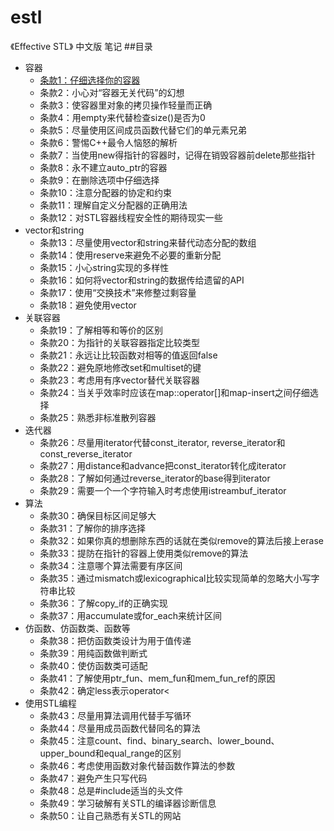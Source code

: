 # estl
《Effective STL》 中文版 笔记
##目录
- 容器
  - [条款1：仔细选择你的容器](content/01.md)
  - 条款2：小心对“容器无关代码”的幻想
  - 条款3：使容器里对象的拷贝操作轻量而正确
  - 条款4：用empty来代替检查size()是否为0
  - 条款5：尽量使用区间成员函数代替它们的单元素兄弟
  - 条款6：警惕C++最令人恼怒的解析
  - 条款7：当使用new得指针的容器时，记得在销毁容器前delete那些指针
  - 条款8：永不建立auto_ptr的容器
  - 条款9：在删除选项中仔细选择
  - 条款10：注意分配器的协定和约束
  - 条款11：理解自定义分配器的正确用法
  - 条款12：对STL容器线程安全性的期待现实一些
- vector和string
  - 条款13：尽量使用vector和string来替代动态分配的数组
  - 条款14：使用reserve来避免不必要的重新分配
  - 条款15：小心string实现的多样性
  - 条款16：如何将vector和string的数据传给遗留的API
  - 条款17：使用“交换技术”来修整过剩容量
  - 条款18：避免使用vector<bool>
- 关联容器
  - 条款19：了解相等和等价的区别
  - 条款20：为指针的关联容器指定比较类型
  - 条款21：永远让比较函数对相等的值返回false
  - 条款22：避免原地修改set和multiset的键
  - 条款23：考虑用有序vector替代关联容器
  - 条款24：当关乎效率时应该在map::operator[]和map-insert之间仔细选择
  - 条款25：熟悉非标准散列容器
- 迭代器
  - 条款26：尽量用iterator代替const_iterator, reverse_iterator和const_reverse_iterator
  - 条款27：用distance和advance把const_iterator转化成iterator
  - 条款28：了解如何通过reverse_iterator的base得到iterator
  - 条款29：需要一个一个字符输入时考虑使用istreambuf_iterator
- 算法
  - 条款30：确保目标区间足够大
  - 条款31：了解你的排序选择
  - 条款32：如果你真的想删除东西的话就在类似remove的算法后接上erase
  - 条款33：提防在指针的容器上使用类似remove的算法
  - 条款34：注意哪个算法需要有序区间
  - 条款35：通过mismatch或lexicographical比较实现简单的忽略大小写字符串比较
  - 条款36：了解copy_if的正确实现
  - 条款37：用accumulate或for_each来统计区间
- 仿函数、仿函数类、函数等
  - 条款38：把仿函数类设计为用于值传递
  - 条款39：用纯函数做判断式
  - 条款40：使仿函数类可适配
  - 条款41：了解使用ptr_fun、mem_fun和mem_fun_ref的原因
  - 条款42：确定less<T>表示operator<
- 使用STL编程
  - 条款43：尽量用算法调用代替手写循环
  - 条款44：尽量用成员函数代替同名的算法
  - 条款45：注意count、find、binary_search、lower_bound、upper_bound和equal_range的区别
  - 条款46：考虑使用函数对象代替函数作算法的参数
  - 条款47：避免产生只写代码
  - 条款48：总是#include适当的头文件
  - 条款49：学习破解有关STL的编译器诊断信息
  - 条款50：让自己熟悉有关STL的网站
